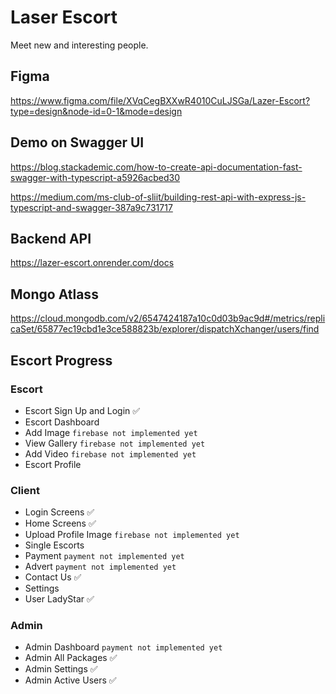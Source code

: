 # Laser Escort

Meet new and interesting people.

## Figma

https://www.figma.com/file/XVqCegBXXwR4010CuLJSGa/Lazer-Escort?type=design&node-id=0-1&mode=design

## Demo on Swagger UI

https://blog.stackademic.com/how-to-create-api-documentation-fast-swagger-with-typescript-a5926acbed30

https://medium.com/ms-club-of-sliit/building-rest-api-with-express-js-typescript-and-swagger-387a9c731717

## Backend API

https://lazer-escort.onrender.com/docs

## Mongo Atlass

https://cloud.mongodb.com/v2/6547424187a10c0d03b9ac9d#/metrics/replicaSet/65877ec19cbd1e3ce588823b/explorer/dispatchXchanger/users/find

## Escort Progress

### Escort

- Escort Sign Up and Login ✅
- Escort Dashboard
- Add Image `firebase not implemented yet`
- View Gallery `firebase not implemented yet`
- Add Video `firebase not implemented yet`
- Escort Profile

### Client

- Login Screens ✅
- Home Screens ✅
- Upload Profile Image `firebase not implemented yet`
- Single Escorts
- Payment `payment not implemented yet`
- Advert `payment not implemented yet`
- Contact Us ✅
- Settings
- User LadyStar ✅

### Admin

- Admin Dashboard `payment not implemented yet`
- Admin All Packages ✅
- Admin Settings ✅
- Admin Active Users ✅
